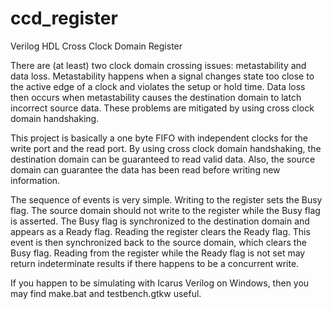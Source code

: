 # ccd_register
Verilog HDL Cross Clock Domain Register

There are (at least) two clock domain crossing issues: metastability and data loss. Metastability happens when a signal changes state too close to the active edge of a clock and violates the setup or hold time. Data loss then occurs when metastability causes the destination domain to latch incorrect source data. These problems are mitigated by using cross clock domain handshaking.

This project is basically a one byte FIFO with independent clocks for the write port and the read port. By using cross clock domain handshaking, the destination domain can be guaranteed to read valid data. Also, the source domain can guarantee the data has been read before writing new information.

The sequence of events is very simple. Writing to the register sets the Busy flag. The source domain should not write to the register while the Busy flag is asserted. The Busy flag is synchronized to the destination domain and appears as a Ready flag. Reading the register clears the Ready flag. This event is then synchronized back to the source domain, which clears the Busy flag. Reading from the register while the Ready flag is not set may return indeterminate results if there happens to be a concurrent write.

If you happen to be simulating with Icarus Verilog on Windows, then you may find make.bat and testbench.gtkw useful.
